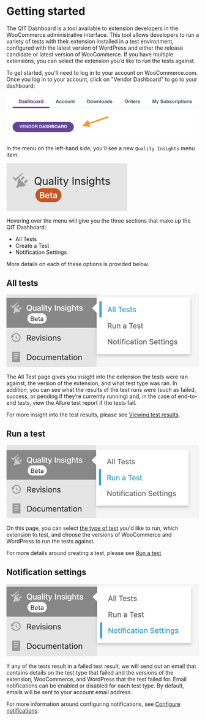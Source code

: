 # Getting started

The QIT Dashboard is a tool available to extension developers in the WooCommerce administrative interface. This tool allows developers to run a variety of tests with their extension installed in a test environment, configured with the latest version of WordPress and either the release candidate or latest version of WooCommerce. If you have multiple extensions, you can select the extension you’d like to run the tests against.

To get started, you'll need to log in to your account on WooCommerce.com. Once you log in to your account, click on "Vendor Dashboard" to go to your dashboard:

![go-to-dashboard](_media/go-to-dashboard.png ":size=50%")

In the menu on the left-hand side, you'll see a new `Quality Insights` menu item:

![qi-menu-option](_media/qi-menu-option.png ":size=25%")

Hovering over the menu will give you the three sections that make up the QIT Dashboard:

- All Tests
- Create a Test
- Notification Settings

More details on each of these options is provided below.

## All tests

![all-tests-menu](_media/all-tests-menu.png ":size=40%")

The All Test page gives you insight into the extension the tests were ran against, the version of the extension, and what test type was ran. In addition, you can see what the results of the test runs were (such as failed, success, or pending if they’re currently running) and, in the case of end-to-end tests, view the Allure test report if the tests fail.

For more insight into the test results, please see [Viewing test results](dashboard/viewing-test-results.md).

## Run a test

![run-a-test-menu](_media/run-a-test-menu.png ":size=40%")

On this page, you can select [the type of test](dashboard/README.md#test-types) you'd like to run, which extension to test, and choose the versions of WooCommerce and WordPress to run the tests against.

For more details around creating a test, please see [Run a test](dashboard/run-a-test.md).

## Notification settings

![notification-settings-menu](_media/notification-settings-menu.png ":size=40%")

If any of the tests result in a failed test result, we will send out an email that contains details on the test type that failed and the versions of the extension, WooCommerce, and WordPress that the test failed for. Email notifications can be enabled or disabled for each test type. By default, emails will be sent to your account email address.

For more information around configuring notifications, see [Configure notifications](dashboard/notifications.md).
